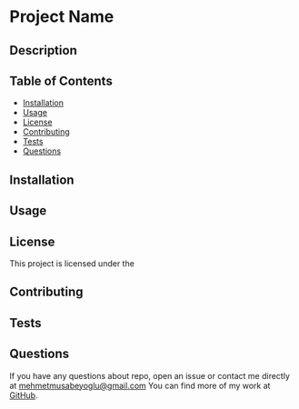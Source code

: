 # Project Name 


## Description

## Table of Contents
* [Installation](#installation)
* [Usage](#usage)
* [License](#license)
* [Contributing](#contributing)
* [Tests](#tests)
* [Questions](#questions)


## Installation
 
 ## Usage

  ## License 
 This project is licensed under the 


## Contributing

## Tests

## Questions 
 If you have any questions about repo, open an issue or contact me directly at [mehmetmusabeyoglu@gmail.com](mailto:mehmetmusabeyoglu@gmail.com) You can find more of my work at [GitHub](https://github.com/MehmetMusabeyoglu).

 
 
